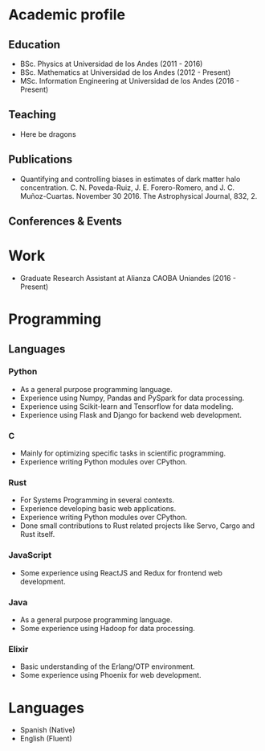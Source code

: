 # Academic profile
## Education
- BSc. Physics at Universidad de los Andes (2011 - 2016)
- BSc. Mathematics at Universidad de los Andes (2012 - Present)
- MSc. Information Engineering at Universidad de los Andes (2016 - Present)
## Teaching
- Here be dragons
## Publications
- Quantifying and controlling biases in estimates of dark matter halo concentration. C. N. Poveda-Ruiz, J. E. Forero-Romero, and J. C. Muñoz-Cuartas. November 30 2016. The Astrophysical Journal, 832, 2.
## Conferences & Events
# Work
- Graduate Research Assistant at Alianza CAOBA Uniandes (2016 - Present)

# Programming
## Languages
### Python
- As a general purpose programming language.
- Experience using Numpy, Pandas and PySpark for data processing.
- Experience using Scikit-learn and Tensorflow for data modeling.
- Experience using Flask and Django for backend web development.
### C
- Mainly for optimizing specific tasks in scientific programming.
- Experience writing Python modules over CPython.
### Rust
- For Systems Programming in several contexts.
- Experience developing basic web applications.
- Experience writing Python modules over CPython.
- Done small contributions to Rust related projects like Servo, Cargo and Rust itself.
### JavaScript
- Some experience using ReactJS and Redux for frontend web development.
### Java
- As a general purpose programming language.
- Some experience using Hadoop for data processing.
### Elixir
- Basic understanding of the Erlang/OTP environment.
- Some experience using Phoenix for web development.
# Languages
- Spanish (Native)
- English (Fluent)
